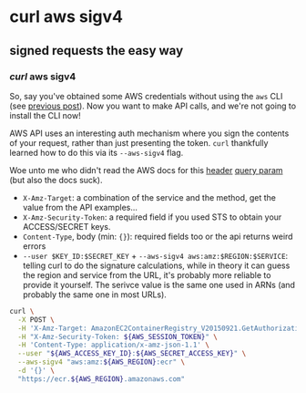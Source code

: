 # curl aws sigv4

## signed requests the easy way

### _curl_ aws sigv4

So, say you've obtained some AWS credentials without using the `aws` CLI
(see [previous post]).
Now you want to make API calls,
and we're not going to install the CLI now!

AWS API uses an interesting auth mechanism where you sign the contents of your request,
rather than just presenting the token.
`curl` thankfully learned how to do this via its `--aws-sigv4` flag.

Woe unto me who didn't read the AWS docs for this [header] [query param]
(but also the docs suck).

- `X-Amz-Target`: a combination of the service and the method, get the value from the API examples...
- `X-Amz-Security-Token`: a required field if you used STS to obtain your ACCESS/SECRET keys.
- `Content-Type`, body (min: `{}`): required fields too or the api returns weird errors
- `--user $KEY_ID:$SECRET_KEY` + `--aws-sigv4 aws:amz:$REGION:$SERVICE`:
  telling curl to do the signature calculations,
  while in theory it can guess the region and service from the URL,
  it's probably more reliable to provide it yourself.
  The serivce value is the same one used in ARNs (and probably the same one in most URLs).

[previous post]: ./12023-05-27-curl-aws-sts-assumerolewithwebidentity.md
[header]: https://docs.aws.amazon.com/AmazonS3/latest/API/sigv4-auth-using-authorization-header.html
[query param]: https://docs.aws.amazon.com/AmazonS3/latest/API/sigv4-query-string-auth.html

```sh
curl \
  -X POST \
  -H 'X-Amz-Target: AmazonEC2ContainerRegistry_V20150921.GetAuthorizationToken' \
  -H "X-Amz-Security-Token: ${AWS_SESSION_TOKEN}" \
  -H 'Content-Type: application/x-amz-json-1.1' \
  --user "${AWS_ACCESS_KEY_ID}:${AWS_SECRET_ACCESS_KEY}" \
  --aws-sigv4 "aws:amz:${AWS_REGION}:ecr" \
  -d '{}' \
  "https://ecr.${AWS_REGION}.amazonaws.com"
```
